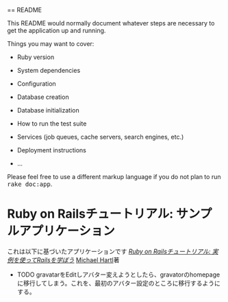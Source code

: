 == README

This README would normally document whatever steps are necessary to get the
application up and running.

Things you may want to cover:

* Ruby version

* System dependencies

* Configuration

* Database creation

* Database initialization

* How to run the test suite

* Services (job queues, cache servers, search engines, etc.)

* Deployment instructions

* ...


Please feel free to use a different markup language if you do not plan to run
<tt>rake doc:app</tt>.

# Ruby on Railsチュートリアル: サンプルアプリケーション

これは以下に基づいたアプリケーションです
[*Ruby on Railsチュートリアル:
実例を使ってRailsを学ぼう*](http://railstutorial.jp/)
[Michael Hartl](http://www.michaelhartl.com/)著
* TODO
gravatarをEditしアバター変えようとしたら、gravatorのhomepageに移行してしまう。これを、最初のアバター設定のところに移行するようにする。
